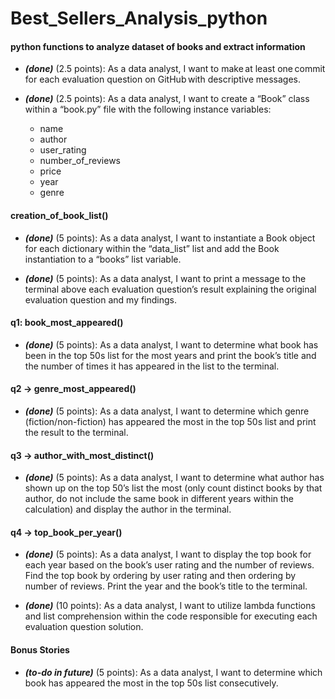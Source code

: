 # Best_Sellers_Analysis_python
#### python functions to analyze dataset of books and extract information

- ***(done)*** (2.5 points): As a data analyst, I want to make at least one commit for each evaluation question on GitHub with descriptive messages.  

- ***(done)*** (2.5 points): As a data analyst, I want to create a “Book” class within a “book.py” file with the following instance variables: 
    - name 
    - author 
    - user_rating 
    - number_of_reviews 
    - price 
    - year 
    - genre 

#### creation_of_book_list()
- ***(done)*** (5 points): As a data analyst, I want to instantiate a Book object for each dictionary within the “data_list” list and add the Book instantiation to a “books” list variable.  

- ***(done)*** (5 points): As a data analyst, I want to print a message to the terminal above each evaluation question’s result explaining the original evaluation question and my findings.  

#### q1: book_most_appeared()
- ***(done)*** (5 points): As a data analyst, I want to determine what book has been in the top 50s list for the most years and print the book’s title and the number of times it has appeared in the list to the terminal. 

#### q2 -> genre_most_appeared()
- ***(done)*** (5 points): As a data analyst, I want to determine which genre (fiction/non-fiction) has appeared the most in the top 50s list and print the result to the terminal. 

#### q3 -> author_with_most_distinct()
- ***(done)*** (5 points): As a data analyst, I want to determine what author has shown up on the top 50’s list the most (only count distinct books by that author, do not include the same book in different years within the calculation) and display the author in the terminal. 

#### q4 -> top_book_per_year()
- ***(done)*** (5 points): As a data analyst, I want to display the top book for each year based on the book’s user rating and the number of reviews. Find the top book by ordering by user rating and then ordering by number of reviews. Print the year and the book’s title to the terminal. 

- ***(done)*** (10 points): As a data analyst, I want to utilize lambda functions and list comprehension within the code responsible for executing each evaluation question solution. 
 

#### Bonus Stories
- ***(to-do in future)*** (5 points): As a data analyst, I want to determine which book has appeared the most in the top 50s list consecutively.
